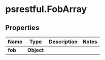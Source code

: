 # psrestful.FobArray

## Properties
Name | Type | Description | Notes
------------ | ------------- | ------------- | -------------
**fob** | **Object** |  | 
